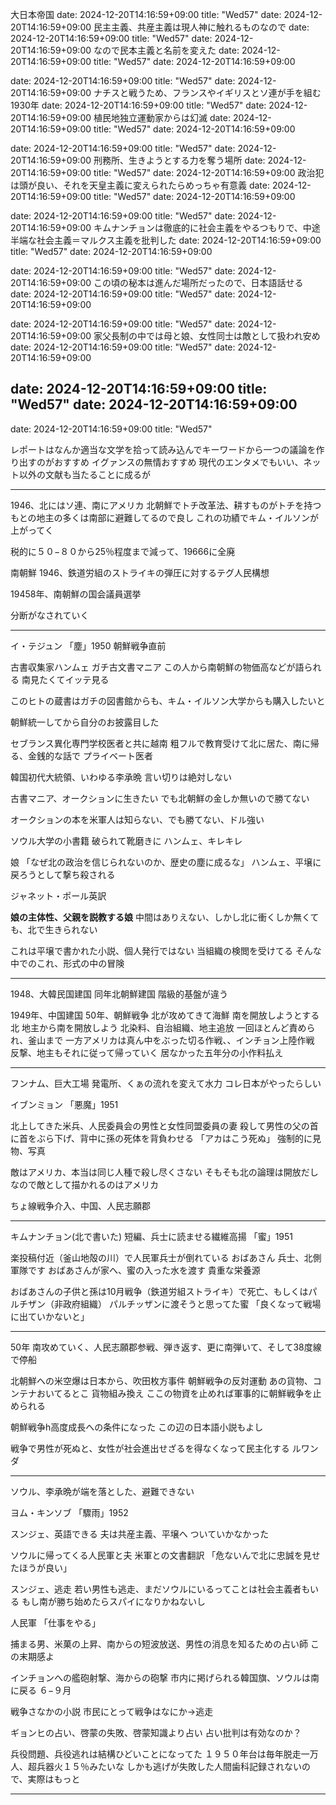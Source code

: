 大日本帝国
date: 2024-12-20T14:16:59+09:00
title: "Wed57"
date: 2024-12-20T14:16:59+09:00
民主主義、共産主義は現人神に触れるものなので
date: 2024-12-20T14:16:59+09:00
title: "Wed57"
date: 2024-12-20T14:16:59+09:00
なので民本主義と名前を変えた
date: 2024-12-20T14:16:59+09:00
title: "Wed57"
date: 2024-12-20T14:16:59+09:00

date: 2024-12-20T14:16:59+09:00
title: "Wed57"
date: 2024-12-20T14:16:59+09:00
ナチスと戦うため、フランスやイギリスとソ連が手を組む1930年
date: 2024-12-20T14:16:59+09:00
title: "Wed57"
date: 2024-12-20T14:16:59+09:00
植民地独立運動家からは幻滅
date: 2024-12-20T14:16:59+09:00
title: "Wed57"
date: 2024-12-20T14:16:59+09:00

date: 2024-12-20T14:16:59+09:00
title: "Wed57"
date: 2024-12-20T14:16:59+09:00
刑務所、生きようとする力を奪う場所
date: 2024-12-20T14:16:59+09:00
title: "Wed57"
date: 2024-12-20T14:16:59+09:00
政治犯は頭が良い、それを天皇主義に変えられたらめっちゃ有意義
date: 2024-12-20T14:16:59+09:00
title: "Wed57"
date: 2024-12-20T14:16:59+09:00

date: 2024-12-20T14:16:59+09:00
title: "Wed57"
date: 2024-12-20T14:16:59+09:00
キムナンチョンは徹底的に社会主義をやるつもりで、中途半端な社会主義＝マルクス主義を批判した
date: 2024-12-20T14:16:59+09:00
title: "Wed57"
date: 2024-12-20T14:16:59+09:00

date: 2024-12-20T14:16:59+09:00
title: "Wed57"
date: 2024-12-20T14:16:59+09:00
この頃の秘本は進んだ場所だったので、日本語話せる
date: 2024-12-20T14:16:59+09:00
title: "Wed57"
date: 2024-12-20T14:16:59+09:00

date: 2024-12-20T14:16:59+09:00
title: "Wed57"
date: 2024-12-20T14:16:59+09:00
家父長制の中では母と娘、女性同士は敵として扱われ安め
date: 2024-12-20T14:16:59+09:00
title: "Wed57"
date: 2024-12-20T14:16:59+09:00

date: 2024-12-20T14:16:59+09:00
title: "Wed57"
date: 2024-12-20T14:16:59+09:00
---
date: 2024-12-20T14:16:59+09:00
title: "Wed57"

レポートはなんか適当な文学を拾って読み込んでキーワードから一つの議論を作り出すのがおすすめ
イグァンスの無情おすすめ
現代のエンタメでもいい、ネット以外の文献も当たることに成るが

---

1946、北にはソ連、南にアメリカ
北朝鮮でトチ改革法、耕すものがトチを持つ
もとの地主の多くは南部に避難してるので良し
これの功績でキム・イルソンが上がってく

税的に５０−８０から25％程度まで減って、19666に全廃

南朝鮮
1946、鉄道労組のストライキの弾圧に対するテグ人民構想

19458年、南朝鮮の国会議員選挙

分断がなされていく

---

イ・テジュン
「塵」1950
朝鮮戦争直前

古書収集家ハンムェ
ガチ古文書マニア
この人から南朝鮮の物価高などが語られる
南見たくてイッテ見る

このヒトの蔵書はガチの図書館からも、キム・イルソン大学からも購入したいと

朝鮮統一してから自分のお披露目した

セブランス異化専門学校医者と共に越南
粗フルで教育受けて北に居た、南に帰る、金銭的な話で
  プライベート医者

韓国初代大統領、いわゆる李承晩
  言い切りは絶対しない
 
古書マニア、オークションに生きたい
でも北朝鮮の金しか無いので勝てない

オークションの本を米軍人は知らない、でも勝てない、ドル強い

ソウル大学の小書籍
破られて靴磨きに
  ハンムェ、キレキレ
  
娘
「なぜ北の政治を信じられないのか、歴史の塵に成るな」
ハンムェ、平壌に戻ろうとして撃ち殺される

ジャネット・ポール英訳

**娘の主体性、父親を説教する娘**
中間はありえない、しかし北に衝くしか無くても、北で生きられない

これは平壌で書かれた小説、個人発行ではない
当組織の検閲を受けてる
そんな中でのこれ、形式の中の冒険

---

1948、大韓民国建国
同年北朝鮮建国
階級的基盤が違う

1949年、中国建国
50年、朝鮮戦争
  北が攻めてきて海鮮
  南を開放しようとする北
    地主から南を開放しよう
  北染料、自治組織、地主追放
  一回ほとんど責められ、釜山まで
  一方アメリカは真ん中をぶった切る作戦、、インチョン上陸作戦
  反撃、地主もそれに従って帰っていく
    居なかった五年分の小作料払え

---


フンナム、巨大工場
発電所、くぁの流れを変えて水力
  コレ日本がやったらしい

イブンミョン
「悪魔」1951

北上してきた米兵、人民委員会の男性と女性同盟委員の妻
殺して男性の父の首に首をぶら下げ、背中に孫の死体を背負わせる
「アカはこう死ぬ」
強制的に見物、写真

敵はアメリカ、本当は同じ人種で殺し尽くさない
そもそも北の論理は開放だし
なので敵として描かれるのはアメリカ

ちょ線戦争介入、中国、人民志願郡

---

キムナンチョン(北で書いた)
短編、兵士に読ませる繊維高揚
「蜜」1951

楽投稿付近（釜山地殻の川）で人民軍兵士が倒れている
おばあさん
兵士、北側軍隊です
おばあさんが家へ、蜜の入った水を渡す
  貴重な栄養源

おばあさんの子供と孫は10月戦争（鉄道労組ストライキ）で死亡、もしくはパルチザン（非政府組織）
パルチッザンに渡そうと思ってた蜜
「良くなって戦場に出ていかないと」

---

50年
南攻めていく、人民志願郡参戦、弾き返す、更に南弾いて、そして38度線で停船

北朝鮮への米空爆は日本から、吹田枚方事件
  朝鮮戦争の反対運動
  あの貨物、コンテナおいてるとこ
  貨物組み換え
  ここの物資を止めれば軍事的に朝鮮戦争を止められる

朝鮮戦争h高度成長への条件になった
この辺の日本語小説もよし

戦争で男性が死ぬと、女性が社会進出せざるを得なくなって民主化する
ルワンダ

---

ソウル、李承晩が端を落とした、避難できない

ヨム・キンソブ
「驟雨」1952

スンジェ、英語できる
夫は共産主義、平壌へ
ついていかなかった

ソウルに帰ってくる人民軍と夫
米軍との文書翻訳
「危ないんで北に忠誠を見せたほうが良い」

スンジェ、逃走
若い男性も逃走、まだソウルにいるってことは社会主義者もいる
もし南が勝ち始めたらスパイになりかねないし

人民軍
「仕事をやる」

捕まる男、米菓の上昇、南からの短波放送、男性の消息を知るための占い師
  この末期感よ

インチョンへの艦砲射撃、海からの砲撃
市内に掲げられる韓国旗、ソウルは南に戻る
６−９月

戦争さなかの小説
市民にとって戦争はなにか→逃走


ギョンヒの占い、啓蒙の失敗、啓蒙知識より占い
占い批判は有効なのか？

兵役問題、兵役逃れは結構ひどいことになってた
１９５０年台は毎年脱走一万人、超兵器火１５％みたいな
しかも逃げが失敗した人間歯科記録されないので、実際はもっと

---


































































